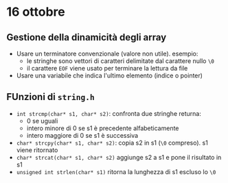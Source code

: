 # 16 ottobre

## Gestione della dinamicità degli array
- Usare un terminatore convenzionale (valore non utile).
    esempio:
    - le stringhe sono vettori di caratteri delimitate dal carattere nullo `\0`
    - il carattere `EOF` viene usato per terminare la lettura da file
- Usare una variabile che indica l'ultimo elemento (indice o pointer)

## FUnzioni di `string.h`
- `int strcmp(char* s1, char* s2)`: confronta due stringhe
    returna:
    - 0 se uguali
    - intero minore di 0 se s1 è precedente alfabeticamente
    - intero maggiore di 0 se s1 è successiva
- `char* strcpy(char* s1, char* s2)`: copia s2 in s1 (`\0` compreso). 
    s1 viene ritornato
- `char* strcat(char* s1, char* s2)` aggiunge s2 a s1 e pone il risultato in 
    s1
- `unsigned int strlen(char* s1)` ritorna la lunghezza di s1 escluso lo `\0`
